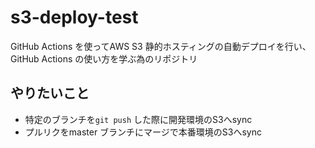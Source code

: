 # s3-deploy-test
GitHub Actions を使ってAWS S3 静的ホスティングの自動デプロイを行い、GitHub Actions の使い方を学ぶ為のリポジトリ

## やりたいこと
- 特定のブランチを`git push` した際に開発環境のS3へsync
- プルリクをmaster ブランチにマージで本番環境のS3へsync
